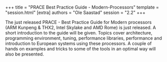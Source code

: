 +++
title = "PRACE Best Practice Guide - Modern-Processors"
template = "session.html"
[extra]
authors = "Ole Saastad"
session = "2.2"
+++

The just released PRACE - Best Practice Guide for Modern processors (ARM
Kunpeng & THX2, Intel Skylake and AMD Rome) is just released.  A short
introduction to the guide will be given. Topics cover architecture, programming
environment, tuning, performance libraries, performance and introduction to
European systems using these processors. A couple of hands on examples and
tricks to some of the tools in an optimal way will also be presented.
